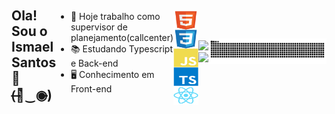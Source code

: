 <div style="display: flex; justify-content: center; align-items: center; height: 100vh;">

## Ola! Sou o Ismael Santos 👋 (̶◉͛‿◉̶)

- 💼 Hoje trabalho como supervisor de planejamento(callcenter)
- 📚 Estudando Typescript e Back-end
- 🖥️ Conhecimento em Front-end

<div style="display: inline_block"><br>
  <img align="center" alt="Rafa-HTML" height="30" width="40" src="https://raw.githubusercontent.com/devicons/devicon/master/icons/html5/html5-original.svg">
  <img align="center" alt="CSS" height="30" width="40" src="https://raw.githubusercontent.com/devicons/devicon/master/icons/css3/css3-original.svg">
  <img align="center" alt="JavaScript" height="30" width="40" src="https://raw.githubusercontent.com/devicons/devicon/master/icons/javascript/javascript-plain.svg">
  <img align="center" alt="TypeScript" height="30" width="40" src="https://raw.githubusercontent.com/devicons/devicon/master/icons/typescript/typescript-plain.svg">
  <img align="center" alt="React" height="30" width="40" src="https://raw.githubusercontent.com/devicons/devicon/master/icons/react/react-original.svg">
</div>

<br/>

<div> 
  <a href="https://www.instagram.com/ismaels.pdf/" target="_blank"><img src="https://img.shields.io/badge/-Instagram-%23E4405F?style=for-the-badge&logo=instagram&logoColor=white" target="_blank"></a>
  <a href="https://www.linkedin.com/in/ismael-santos-173a98298/" target="_blank"><img src="https://img.shields.io/badge/-LinkedIn-%230077B5?style=for-the-badge&logo=linkedin&logoColor=white" target="_blank"></a> 
</div>

<br/>

<picture>
  <source media="(prefers-color-scheme: dark)" srcset="https://raw.githubusercontent.com/ismaelsants/ismaelsants/output/github-contribution-grid-snake-dark.svg">
  <source media="(prefers-color-scheme: light)" srcset="https://raw.githubusercontent.com/ismaelsants/ismaelsants/output/github-contribution-grid-snake.svg">
  <img alt="github contribution grid snake animation" src="https://raw.githubusercontent.com/ismaelsants/ismaelsants/output/github-contribution-grid-snake.svg">
</picture>

</div>
